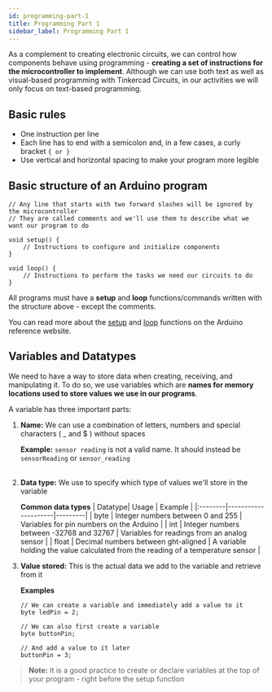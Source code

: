 ```yaml
---
id: programming-part-1
title: Programming Part 1
sidebar_label: Programming Part 1
---
```


As a complement to creating electronic circuits, we can control how components behave using programming - **creating a set of instructions for the microcontroller to implement**. Although we can use both text as well as visual-based programming with Tinkercad Circuits, in our activities we will only focus on text-based programming.

## Basic rules
- One instruction per line
- Each line has to end with a semicolon and, in a few cases, a curly bracket `{ or }`
- Use vertical and horizontal spacing to make your program more legible


## Basic structure of an Arduino program
```Arduino
// Any line that starts with two forward slashes will be ignored by the microcontroller 
// They are called comments and we'll use them to describe what we want our program to do

void setup() {
    // Instructions to configure and initialize components
}

void loop() {
    // Instructions to perform the tasks we need our circuits to do
}
```

All programs must have a **setup** and **loop** functions/commands written with the structure above - except the comments. 

You can read more about the [setup](https://www.arduino.cc/reference/en/language/structure/sketch/setup/) and [loop](https://www.arduino.cc/reference/en/language/structure/sketch/loop/) functions on the Arduino reference website.

## Variables and Datatypes
We need to have a way to store data when creating, receiving, and manipulating it. To do so, we use variables which are **names for memory locations used to store values we use in our programs**.

A variable has three important parts:
1. **Name:** We can use a combination of letters, numbers and special characters ( _ and $ ) without spaces 
    
    **Example:** `sensor reading` is not a valid name. It should instead be `sensorReading` or `sensor_reading`
<br/><br/>
2. **Data type:** We use to specify which type of values we'll store in the variable
    
    **Common data types**
    | Datatype| Usage               | Example |
    |:--------|---------------------|---------|
    | byte    | Integer numbers between 0 and 255 | Variables for pin numbers on the Arduino |
    | int     | Integer numbers between -32768 and 32767 | Variables for readings from an analog sensor |
    | float   | Decimal numbers between ght-aligned | A variable holding the value calculated from the reading of a temperature sensor |

3. **Value stored:** This is the actual data we add to the variable and retrieve from it

    **Examples** 
    ```Arduino
    // We can create a variable and immediately add a value to it
    byte ledPin = 2;

    // We can also first create a variable
    byte buttonPin;

    // And add a value to it later
    buttonPin = 3;

    ```
> **Note:** It is a good practice to create or declare variables at the top of your program - right before the setup function